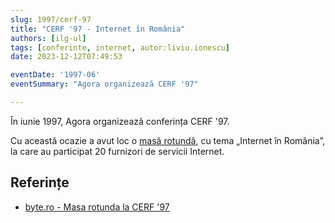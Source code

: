 ```yaml
---
slug: 1997/cerf-97
title: "CERF '97 - Internet în România"
authors: [ilg-ul]
tags: [conferinte, internet, autor:liviu.ionescu]
date: 2023-12-12T07:49:53

eventDate: '1997-06'
eventSummary: "Agora organizează CERF '97"

---
```


În iunie 1997, Agora organizează conferința CERF '97.

<!-- truncate -->

Cu această ocazie a avut loc o [masă rotundă](/blog/2023/agora-cerf-97-internet/), cu tema „Internet în România”,
la care au participat 20 furnizori de servicii Internet.



## Referințe

- [byte.ro - Masa rotunda la CERF '97](https://www.byte.ro/byte97-07/masa.html)
